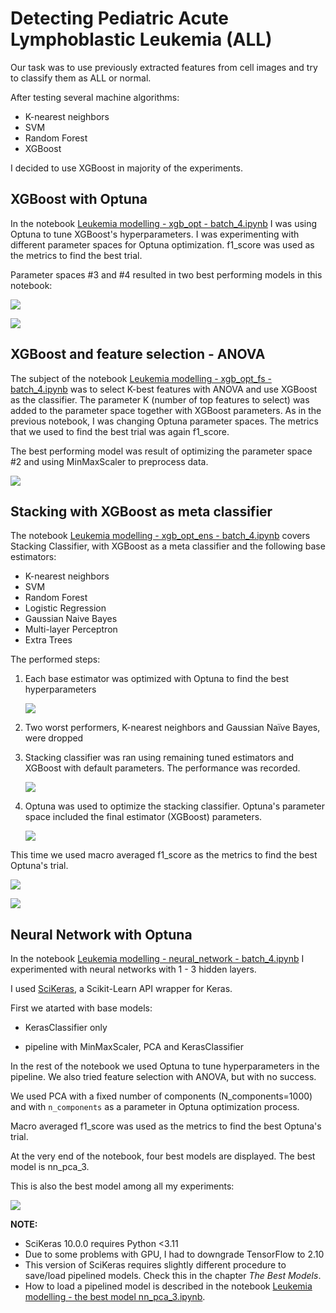 # Detecting Pediatric Acute Lymphoblastic Leukemia (ALL)

Our task was to use previously extracted features from cell images and try to classify them as ALL or normal.

 After testing several machine algorithms:

- K-nearest neighbors
- SVM
- Random Forest
- XGBoost

 I decided to use XGBoost in majority of the experiments.

## XGBoost with Optuna

In the notebook [Leukemia modelling - xgb_opt - batch_4.ipynb](Leukemia%20modelling%20-%20xgb_opt%20-%20batch_4.ipynb) I was using Optuna to tune XGBoost's hyperparameters. I was experimenting with different parameter spaces for Optuna optimization. f1_score was used as the metrics to find the best trial.

Parameter spaces #3 and #4 resulted in two best performing models in this notebook:

![](../images/batch4_xgb_3.png)

![](../images/batch4_xgb_4.png)



## XGBoost and feature selection - ANOVA

The subject of the notebook  [Leukemia modelling - xgb_opt_fs - batch_4.ipynb](./Leukemia%20modelling%20-%20xgb_opt_fs%20-%20batch_4.ipynb) was to select K-best features with ANOVA and use XGBoost as the classifier. The parameter K (number of top features to select) was added to the parameter space together with XGBoost parameters. As in the previous notebook, I was changing Optuna parameter spaces. The metrics that we used to find the best trial was again f1_score. 

The best performing model was result of optimizing the parameter space #2 and using MinMaxScaler to preprocess data.

![](../images/batch4_xgb_fs_2_mms.png)



## Stacking with XGBoost as meta classifier

The notebook [Leukemia modelling - xgb_opt_ens - batch_4.ipynb](./Leukemia%20modelling%20-%20xgb_opt_ens%20-%20batch_4.ipynb) covers Stacking Classifier, with XGBoost as a meta classifier and the following base estimators:

- K-nearest neighbors
- SVM
- Random Forest
- Logistic Regression
- Gaussian Naive Bayes
- Multi-layer Perceptron
- Extra Trees

The performed steps:

1. Each base estimator was optimized with Optuna to find the best hyperparameters

    ![](../images/stack_base_tuned.png) 

2. Two worst performers, K-nearest neighbors and Gaussian Naïve Bayes, were dropped

3. Stacking classifier was ran using remaining tuned estimators and XGBoost with default parameters. The performance was recorded.

   ![](../images/stack_final_not_tuned.png) 

4. Optuna was used to optimize the stacking classifier. Optuna's parameter space included the final estimator (XGBoost) parameters.

   ![](../images/stack_final_tuned.png) 

This time we used macro averaged f1_score as the metrics to find the best Optuna's trial.

![](../images/batch4_stack_xgb_not_tuned.png)

![](../images/batch4_stack_xgb_tuned.png)



## Neural Network with Optuna

In the notebook [Leukemia modelling - neural_network - batch_4.ipynb](./Leukemia%20modelling%20-%20neural_network%20-%20batch_4.ipynb)  I experimented with neural networks with 1 - 3 hidden layers.

I used [SciKeras](https://pypi.org/project/scikeras/#description), a Scikit-Learn API wrapper for Keras. 

First we atarted with base models:

- KerasClassifier only

- pipeline with MinMaxScaler, PCA and KerasClassifier

In the rest of the notebook we used Optuna to tune hyperparameters in the pipeline. We also tried feature selection with ANOVA, but with no success.

We used PCA with a fixed number of components (N_components=1000) and with `n_components` as a parameter in Optuna optimization process.

Macro averaged f1_score was used as the metrics to find the best Optuna's trial.

At the very end of the notebook, four best models are displayed. The best model is nn_pca_3. 

This is also the best model among all my experiments:

![](../images/batch4_nn_PCA_1000_3.png)

**NOTE:**

 - SciKeras 10.0.0 requires Python <3.11
 - Due to some problems with GPU, I had to downgrade TensorFlow to 2.10
 - This version of SciKeras requires slightly different procedure to save/load pipelined models. Check this in the chapter *The Best Models*.
 - How to load a pipelined model is described in the notebook [Leukemia modelling - the best model nn_pca_3.ipynb](./Leukemia%20modelling%20-%20the%20best%20model%20nn_pca_3.ipynb).























